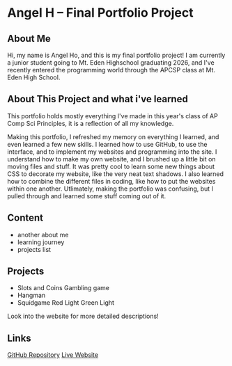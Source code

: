 # Angel H – Final Portfolio Project

## About Me
Hi, my name is Angel Ho, and this is my final portfolio project! I am currently a junior student going to Mt. Eden Highschool graduating 2026, and I've recently entered the programming world through the APCSP class at Mt. Eden High School.

## About This Project and what i've learned
This portfolio holds mostly everything I've made in this year's class of AP Comp Sci Principles, it is a reflection of all my knowledge. 

Making this portfolio, I refreshed my memory on everything I learned, and even learned a few new skills. I learned how to use GitHub, to use the interface, and to implement my websites and programming into the site. I understand how to make my own website, and I brushed up a little bit on moving files and stuff. It was pretty cool to learn some new things about CSS to decorate my website, like the very neat text shadows. I also learned how to combine the different files in coding, like how to put the websites within one another. Utlimately, making the portfolio was confusing, but I pulled through and learned some stuff coming out of it.

## Content
- another about me
- learning journey
- projects list
## Projects
- Slots and Coins Gambling game
- Hangman
- Squidgame Red Light Green Light

Look into the website for more detailed descriptions!

## Links
[GitHub Repository](https://github.com/fortniteblaster75/Final-Project/tree/main)
[Live Website](https://fortniteblaster75.github.io/Final-Project/#projects)
